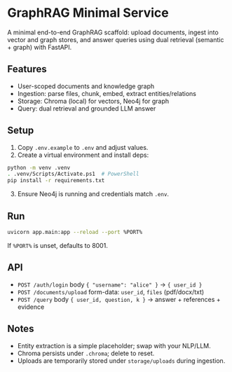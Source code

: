 # GraphRAG Minimal Service

A minimal end-to-end GraphRAG scaffold: upload documents, ingest into vector and graph stores, and answer queries using dual retrieval (semantic + graph) with FastAPI.

## Features
- User-scoped documents and knowledge graph
- Ingestion: parse files, chunk, embed, extract entities/relations
- Storage: Chroma (local) for vectors, Neo4j for graph
- Query: dual retrieval and grounded LLM answer

## Setup
1. Copy `.env.example` to `.env` and adjust values.
2. Create a virtual environment and install deps:
```bash
python -m venv .venv
. .venv/Scripts/Activate.ps1  # PowerShell
pip install -r requirements.txt
```
3. Ensure Neo4j is running and credentials match `.env`.

## Run
```bash
uvicorn app.main:app --reload --port %PORT%
```
If `%PORT%` is unset, defaults to 8001.

## API
- `POST /auth/login` body `{ "username": "alice" }` → `{ user_id }`
- `POST /documents/upload` form-data: `user_id`, `files` (pdf/docx/txt)
- `POST /query` body `{ user_id, question, k }` → answer + references + evidence

## Notes
- Entity extraction is a simple placeholder; swap with your NLP/LLM.
- Chroma persists under `.chroma`; delete to reset.
- Uploads are temporarily stored under `storage/uploads` during ingestion.
